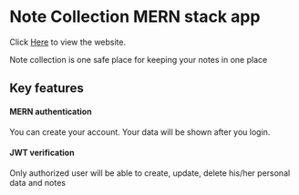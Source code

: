 # Note Collection MERN stack app

Click [Here](https://note-collection-mern.herokuapp.com/) to view the website.

Note collection is one safe place for keeping your notes in one place

## Key features

#### MERN authentication

You can create your account. Your data will be shown after you login.

#### JWT verification

Only authorized user will be able to create, update, delete his/her personal data and notes
